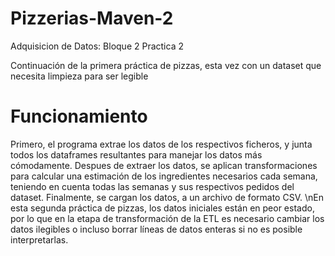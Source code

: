 # Pizzerias-Maven-2
Adquisicion de Datos:    Bloque 2 Practica 2

Continuación de la primera práctica de pizzas, esta vez con un dataset que necesita limpieza para ser legible

# Funcionamiento
Primero, el programa extrae los datos de los respectivos ficheros, y junta todos los dataframes resultantes para manejar los datos más cómodamente. Despues de extraer los datos, se aplican transformaciones para calcular una estimación de los ingredientes necesarios cada semana, teniendo en cuenta todas las semanas y sus respectivos pedidos del dataset. Finalmente, se cargan los datos, a un archivo de formato CSV.
\nEn esta segunda práctica de pizzas, los datos iniciales están en peor estado, por lo que en la etapa de transformación de la ETL es necesario cambiar los datos ilegibles o incluso borrar líneas de datos enteras si no es posible interpretarlas.

